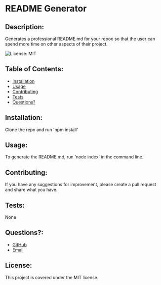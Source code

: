 

  
  # README Generator
  

  
  ## Description: 

  Generates a professional README.md for your repoo so that the user can spend more time on other aspects of their project. 
  

  ![License: MIT](https://img.shields.io/badge/License-MIT-yellow.svg) 

  ## Table of Contents:
  * [Installation](#installation)
  * [Usage](#usage)
  * [Contributing](#contributing)
  * [Tests](#tests)
  * [Questions?](#questions)
  
  ## Installation: 
 
  Clone the repo and run 'npm install'
  

  
  ## Usage: 

  To generate the README.md, run 'node index' in the command line. 
  

  
  ## Contributing: 

  If you have any suggestions for improvement, please create a pull request and share what you have. 
  

  
  ## Tests: 

  None
  

  
  ## Questions?:
  * <a href="https://github.com/gwarzecha" target="_blank">GitHub</a>
  * <a href="mailto: gmwarzecha@gmail.com" target="_blank">Email</a>
  
  ## License: 

  This project is covered under the MIT license.
  

  